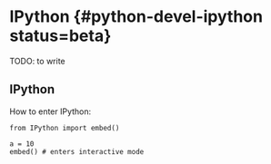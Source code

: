 # IPython {#python-devel-ipython status=beta}

TODO: to write



## IPython

How to enter IPython:

    from IPython import embed()

    a = 10
    embed() # enters interactive mode
